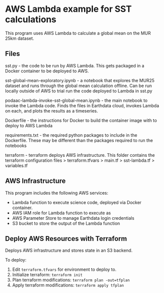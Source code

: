# AWS Lambda example for SST calculations

This program uses AWS Lambda to calculate a global mean on the MUR 25km dataset. 

## Files

sst.py - the code to be run by AWS Lambda. This gets packaged in a Docker container to be deployed to AWS.

sst-global-mean-exploratory.ipynb - a notebook that explores the MUR25 dataset and runs through the global mean calculation offline. Can be run locally outside of AWS to trial run the code deployed to Lambda in sst.py

podaac-lambda-invoke-sst-global-mean.ipynb - the main notebook to invoke the Lambda code. Finds the files in Earthdata cloud, invokes Lambda on each, and plots the results as a timeseries.

Dockerfile - the instructions for Docker to build the container image with to deploy to AWS Lambda

requirements.txt - the required python packages to include in the Dockerfile. These may be different than the packages required to run the notebooks

terraform - terraform deploys AWS infrastructure. This folder contains the terraform configuration files
    > terraform.tfvars
    > main.tf
    > sst-lambda.tf
    > variables.tf

## AWS Infrastructure

This program includes the following AWS services:

- Lambda function to execute science code, deployed via Docker container.
- AWS IAM role for Lambda function to execute as
- AWS Parameter Store to manage Earthdata login credentials
- S3 bucket to store the output of the Lambda function

## Deploy AWS Resources with Terraform

Deploys AWS infrastructure and stores state in an S3 backend.

To deploy:

1. Edit `terraform.tfvars` for environment to deploy to.
2. Initialize terraform: `terraform init`
3. Plan terraform modifications: `terraform plan -out=tfplan`
4. Apply terraform modifications: `terraform apply tfplan`
